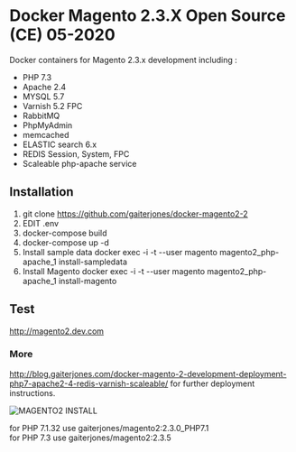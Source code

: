 
# Docker Magento 2.3.X Open Source (CE) 05-2020

Docker containers for Magento 2.3.x development including :

  - PHP 7.3
  - Apache 2.4
  - MYSQL 5.7
  - Varnish 5.2 FPC  
  - RabbitMQ  
  - PhpMyAdmin
  - memcached
  - ELASTIC search 6.x
  - REDIS Session, System, FPC
  - Scaleable php-apache service

## Installation

1. git clone https://github.com/gaiterjones/docker-magento2-2  
2. EDIT .env  
3. docker-compose build
4. docker-compose up -d   
5. Install sample data
docker exec -i -t --user magento magento2_php-apache_1 install-sampledata  
6. Install Magento
docker exec -i -t --user magento magento2_php-apache_1 install-magento  

## Test
http://magento2.dev.com   

### More

http://blog.gaiterjones.com/docker-magento-2-development-deployment-php7-apache2-4-redis-varnish-scaleable/ for further deployment instructions.

![MAGENTO2 INSTALL](http://blog.gaiterjones.com/dropbox/docker-install-magento2.gif)

for PHP 7.1.32 use gaiterjones/magento2:2.3.0_PHP7.1  
for PHP 7.3 use gaiterjones/magento2:2.3.5  

